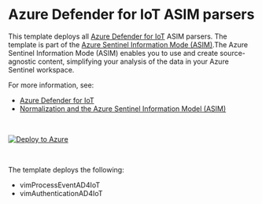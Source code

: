 # Azure Defender for IoT ASIM parsers

This template deploys all [Azure Defender for IoT](https://azure.microsoft.com/en-us/services/azure-defender-for-iot/) ASIM parsers. The template is part of the [Azure Sentinel Information Mode (ASIM)](https://aka.ms/AzSentinelNormalization).The Azure Sentinel Information Mode (ASIM) enables you to use and create source-agnostic content, simplifying your analysis of the data in your Azure Sentinel workspace.

For more information, see:

- [Azure Defender for IoT](https://azure.microsoft.com/en-us/services/azure-defender-for-iot/) 
- [Normalization and the Azure Sentinel Information Model (ASIM)](https://aka.ms/AzSentinelNormalization)

<br>

[![Deploy to Azure](https://aka.ms/deploytoazurebutton)](https://aka.ms/AzSentinelAD4IoTARM)

<br>

The template deploys the following:
 * vimProcessEventAD4IoT  
 * vimAuthenticationAD4IoT

<br>
